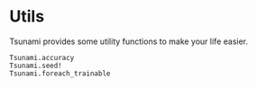 # Utils 

Tsunami provides some utility functions to make your life easier.

```@docs
Tsunami.accuracy
Tsunami.seed!
Tsunami.foreach_trainable
```

